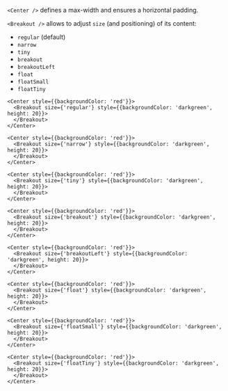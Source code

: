 `<Center />` defines a max-width and ensures a horizontal padding.

`<Breakout />` allows to adjust `size` (and positioning) of its content:
- `regular` (default)
- `narrow`
- `tiny`
- `breakout`
- `breakoutLeft`
- `float`
- `floatSmall`
- `floatTiny`

```react
<Center style={{backgroundColor: 'red'}}>
  <Breakout size={'regular'} style={{backgroundColor: 'darkgreen', height: 20}}>
  </Breakout>
</Center>
```

```react
<Center style={{backgroundColor: 'red'}}>
  <Breakout size={'narrow'} style={{backgroundColor: 'darkgreen', height: 20}}>
  </Breakout>
</Center>
```

```react
<Center style={{backgroundColor: 'red'}}>
  <Breakout size={'tiny'} style={{backgroundColor: 'darkgreen', height: 20}}>
  </Breakout>
</Center>
```

```react
<Center style={{backgroundColor: 'red'}}>
  <Breakout size={'breakout'} style={{backgroundColor: 'darkgreen', height: 20}}>
  </Breakout>
</Center>
```

```react
<Center style={{backgroundColor: 'red'}}>
  <Breakout size={'breakoutLeft'} style={{backgroundColor: 'darkgreen', height: 20}}>
  </Breakout>
</Center>
```

```react
<Center style={{backgroundColor: 'red'}}>
  <Breakout size={'float'} style={{backgroundColor: 'darkgreen', height: 20}}>
  </Breakout>
</Center>
```

```react
<Center style={{backgroundColor: 'red'}}>
  <Breakout size={'floatSmall'} style={{backgroundColor: 'darkgreen', height: 20}}>
  </Breakout>
</Center>
```

```react
<Center style={{backgroundColor: 'red'}}>
  <Breakout size={'floatTiny'} style={{backgroundColor: 'darkgreen', height: 20}}>
  </Breakout>
</Center>
```
